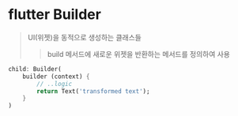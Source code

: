 # flutter Builder

> UI(위젯)을 동적으로 생성하는 클래스들
>
> > build 메서드에 새로운 위젯을 반환하는 메서드를 정의하여 사용

```dart
child: Builder(
    builder (context) {
        // ..logic
        return Text('transformed text');
    }
)
```
